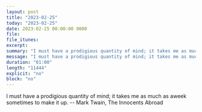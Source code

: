 ```yaml
---
layout: post
title: "2023-02-25"
today: "2023-02-25"
date: 2023-02-25 00:00:00 0000
file:
file_itunes:
excerpt:
summary: "I must have a prodigious quantity of mind; it takes me as much as aweek sometimes to make it up. -- Mark Twain, The Innocents Abroad "
message: "I must have a prodigious quantity of mind; it takes me as much as aweek sometimes to make it up. -- Mark Twain, The Innocents Abroad "
duration: "01:00"
length: "11444"
explicit: "no"
block: "no"
---
```

I must have a prodigious quantity of mind; it takes me as much as aweek sometimes to make it up. -- Mark Twain, The Innocents Abroad 

